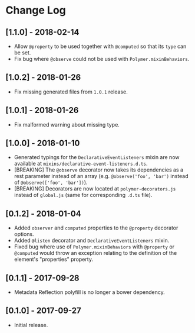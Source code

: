 # Change Log

<!-- ## [Unreleased] -->

## [1.1.0] - 2018-02-14
- Allow `@property` to be used together with `@computed` so that its `type` can be set.
- Fix bug where `@observe` could not be used with `Polymer.mixinBehaviors`.

## [1.0.2] - 2018-01-26
- Fix missing generated files from `1.0.1` release.

## [1.0.1] - 2018-01-26
- Fix malformed warning about missing type.

## [1.0.0] - 2018-01-10
- Generated typings for the `DeclarativeEventListeners` mixin are now available at `mixins/declarative-event-listeners.d.ts`.
- [BREAKING] The `@observe` decorator now takes its dependencies as a rest parameter instead of an array (e.g. `@observe('foo', 'bar')` instead of `@observe(['foo', 'bar'])`).
- [BREAKING] Decorators are now located at `polymer-decorators.js` instead of `global.js` (same for corresponding `.d.ts` file).

## [0.1.2] - 2018-01-04
- Added `observer` and `computed` properties to the `@property` decorator options.
- Added `@listen` decorator and `DeclarativeEventListeners` mixin.
- Fixed bug where use of `Polymer.mixinBehaviors` with `@property` or `@computed` would throw an exception relating to the definition of the element's "properties" property.

## [0.1.1] - 2017-09-28
- Metadata Reflection polyfill is no longer a bower dependency.

## [0.1.0] - 2017-09-27
- Initial release.
